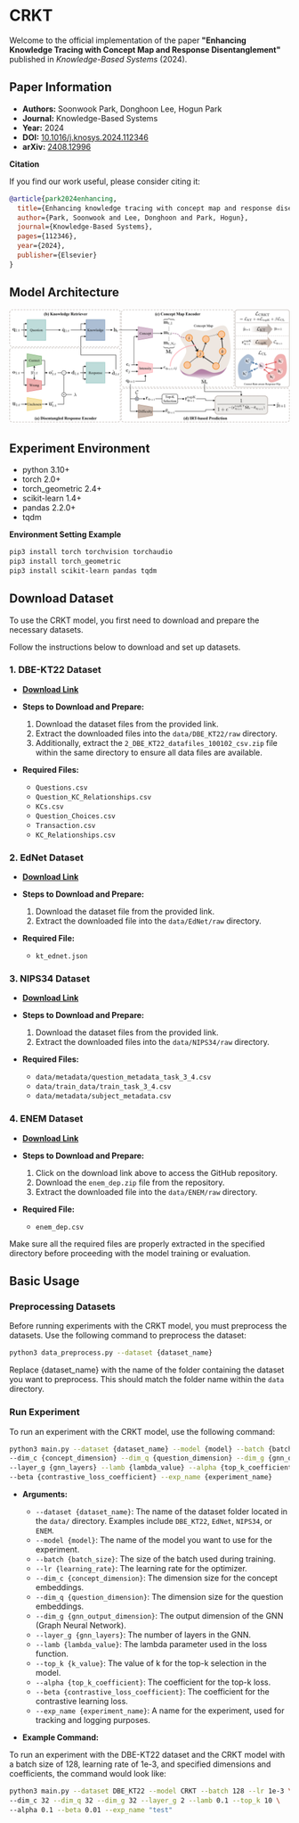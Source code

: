 # CRKT

Welcome to the official implementation of the paper **"Enhancing Knowledge Tracing with Concept Map and Response Disentanglement"** published in *Knowledge-Based Systems* (2024).


## Paper Information

- **Authors:** Soonwook Park, Donghoon Lee, Hogun Park
- **Journal:** Knowledge-Based Systems
- **Year:** 2024
- **DOI:** [10.1016/j.knosys.2024.112346](https://doi.org/10.1016/j.knosys.2024.112346)
- **arXiv:** [2408.12996](https://arxiv.org/abs/2408.12996)


**Citation**

If you find our work useful, please consider citing it:

```bibtex
@article{park2024enhancing,
  title={Enhancing knowledge tracing with concept map and response disentanglement},
  author={Park, Soonwook and Lee, Donghoon and Park, Hogun},
  journal={Knowledge-Based Systems},
  pages={112346},
  year={2024},
  publisher={Elsevier}
}
```

## Model Architecture

<img alt="CRKT" src="assets/CRKT_architecture.jpg">


## Experiment Environment
- python 3.10+
- torch 2.0+
- torch_geometric 2.4+
- scikit-learn 1.4+
- pandas 2.2.0+
- tqdm

**Environment Setting Example**

```bash
pip3 install torch torchvision torchaudio
pip3 install torch_geometric
pip3 install scikit-learn pandas tqdm
```


## Download Dataset

To use the CRKT model, you first need to download and prepare the necessary datasets. 

Follow the instructions below to download and set up datasets.


### 1. DBE-KT22 Dataset

- [**Download Link**](https://dataverse.ada.edu.au/dataset.xhtml?persistentId=doi:10.26193/6DZWOH)
- **Steps to Download and Prepare:**
  1. Download the dataset files from the provided link.
  2. Extract the downloaded files into the `data/DBE_KT22/raw` directory.
  3. Additionally, extract the `2_DBE_KT22_datafiles_100102_csv.zip` file within the same directory to ensure all data files are available.
  
- **Required Files:**
  - `Questions.csv`
  - `Question_KC_Relationships.csv`
  - `KCs.csv`
  - `Question_Choices.csv`
  - `Transaction.csv`
  - `KC_Relationships.csv`


### 2. EdNet Dataset

- [**Download Link**](https://drive.google.com/file/d/1yLNUGvdWCY9tnX4L-MRfp2c2FYQWGKLm/view?usp=sharing)
- **Steps to Download and Prepare:**
  1. Download the dataset file from the provided link.
  2. Extract the downloaded file into the `data/EdNet/raw` directory.
  
- **Required File:**
  - `kt_ednet.json`


### 3. NIPS34 Dataset

- [**Download Link**](https://eedi.com/projects/neurips-education-challenge)
- **Steps to Download and Prepare:**
  1. Download the dataset files from the provided link.
  2. Extract the downloaded files into the `data/NIPS34/raw` directory.
  
- **Required Files:**
  - `data/metadata/question_metadata_task_3_4.csv`
  - `data/train_data/train_task_3_4.csv`
  - `data/metadata/subject_metadata.csv`


### 4. ENEM Dataset

- [**Download Link**](https://github.com/godtn0/DP-MTL/blob/main/data/enem_data/enem_dep.zip)
- **Steps to Download and Prepare:**
  1. Click on the download link above to access the GitHub repository.
  2. Download the `enem_dep.zip` file from the repository.
  3. Extract the downloaded file into the `data/ENEM/raw` directory.
  
- **Required File:**
  - `enem_dep.csv`

Make sure all the required files are properly extracted in the specified directory before proceeding with the model training or evaluation.


## Basic Usage


### Preprocessing Datasets

Before running experiments with the CRKT model, you must preprocess the datasets. Use the following command to preprocess the dataset:

```bash
python3 data_preprocess.py --dataset {dataset_name}
```

Replace {dataset_name} with the name of the folder containing the dataset you want to preprocess. This should match the folder name within the `data` directory.


### Run Experiment

To run an experiment with the CRKT model, use the following command:

```bash
python3 main.py --dataset {dataset_name} --model {model} --batch {batch_size} --lr {learning_rate} \
--dim_c {concept_dimension} --dim_q {question_dimension} --dim_g {gnn_output_dimension} \
--layer_g {gnn_layers} --lamb {lambda_value} --alpha {top_k_coefficient} --top_k {k_value} \
--beta {contrastive_loss_coefficient} --exp_name {experiment_name}
```

- **Arguments:**
  - `--dataset {dataset_name}`: The name of the dataset folder located in the `data/` directory. Examples include `DBE_KT22`, `EdNet`, `NIPS34`, or `ENEM`.
  - `--model {model}`: The name of the model you want to use for the experiment.
  - `--batch {batch_size}`: The size of the batch used during training.
  - `--lr {learning_rate}`: The learning rate for the optimizer.
  - `--dim_c {concept_dimension}`: The dimension size for the concept embeddings.
  - `--dim_q {question_dimension}`: The dimension size for the question embeddings.
  - `--dim_g {gnn_output_dimension}`: The output dimension of the GNN (Graph Neural Network).
  - `--layer_g {gnn_layers}`: The number of layers in the GNN.
  - `--lamb {lambda_value}`: The lambda parameter used in the loss function.
  - `--top_k {k_value}`: The value of k for the top-k selection in the model.
  - `--alpha {top_k_coefficient}`: The coefficient for the top-k loss.
  - `--beta {contrastive_loss_coefficient}`: The coefficient for the contrastive learning loss.
  - `--exp_name {experiment_name}`: A name for the experiment, used for tracking and logging purposes.


- **Example Command:**

To run an experiment with the DBE-KT22 dataset and the CRKT model with a batch size of 128, learning rate of 1e-3, and specified dimensions and coefficients, the command would look like:

```bash
python3 main.py --dataset DBE_KT22 --model CRKT --batch 128 --lr 1e-3 \
--dim_c 32 --dim_q 32 --dim_g 32 --layer_g 2 --lamb 0.1 --top_k 10 \
--alpha 0.1 --beta 0.01 --exp_name "test"
```
